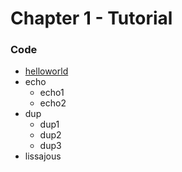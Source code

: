 # Chapter 1 - Tutorial

### Code 
- [helloworld](helloworld)
- echo
  - echo1
  - echo2
- dup
  - dup1
  - dup2
  - dup3
- lissajous